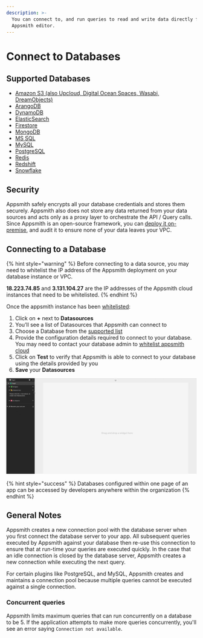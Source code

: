 ```yaml
---
description: >-
  You can connect to, and run queries to read and write data directly from the
  Appsmith editor.
---
```


# Connect to Databases

## Supported Databases

* [Amazon S3 \(also Upcloud, Digital Ocean Spaces, Wasabi, DreamObjects\)](../../datasource-reference/querying-amazon-s3.md)
* [ArangoDB](../../datasource-reference/querying-arango-db.md)
* [DynamoDB](../../datasource-reference/querying-dynamodb.md)
* [ElasticSearch](../../datasource-reference/querying-elasticsearch.md)
* [Firestore](../../datasource-reference/querying-firestore.md)
* [MongoDB](../../datasource-reference/querying-mongodb/)
* [MS SQL](../../datasource-reference/querying-mssql.md)
* [MySQL](../../datasource-reference/querying-mysql.md)
* [PostgreSQL](../../datasource-reference/querying-postgres.md)
* [Redis](../../datasource-reference/querying-redis.md)
* [Redshift](../../datasource-reference/querying-redshift.md)
* [Snowflake](../../datasource-reference/querying-snowflake-db.md)

## Security

Appsmith safely encrypts all your database credentials and stores them securely. Appsmith also does not store any data returned from your data sources and acts only as a proxy layer to orchestrate the API / Query calls. Since Appsmith is an open-source framework, you can [deploy it on-premise](../../setup/), and audit it to ensure none of your data leaves your VPC.

## Connecting to a Database

{% hint style="warning" %}
Before connecting to a data source, you may need to whitelist the IP address of the Appsmith deployment on your database instance or VPC.

**18.223.74.85** and **3.131.104.27** are the IP addresses of the Appsmith cloud instances that need to be whitelisted.
{% endhint %}

Once the appsmith instance has been [whitelisted](../../how-to-guides/aws-whitelist.md):

1. Click on **+** next to **Datasources**
2. You’ll see a list of Datasources that Appsmith can connect to
3. Choose a Database from the [supported list](connecting-to-databases.md#supported-databases)
4. Provide the configuration details required to connect to your database. You may need to contact your database admin to [whitelist appsmith cloud](../../how-to-guides/aws-whitelist.md)
5. Click on **Test** to verify that Appsmith is able to connect to your database using the details provided by you
6. **Save** your **Datasources**

![](../../.gitbook/assets/create-ds.gif)

{% hint style="success" %}
Databases configured within one page of an app can be accessed by developers anywhere within the organization
{% endhint %}

## General Notes

Appsmith creates a new connection pool with the database server when you first connect the database server to your app. All subsequent queries executed by Appsmith against your database then re-use this connection to ensure that at run-time your queries are executed quickly. In the case that an idle connection is closed by the database server, Appsmith creates a new connection while executing the next query.

For certain plugins like PostgreSQL, and MySQL, Appsmith creates and maintains a connection pool because multiple queries cannot be executed against a single connection.

### Concurrent queries

Appsmith limits maximum queries that can run concurrently on a database to be 5. If the application attempts to make more queries concurrently, you'll see an error saying `Connection not available`.

